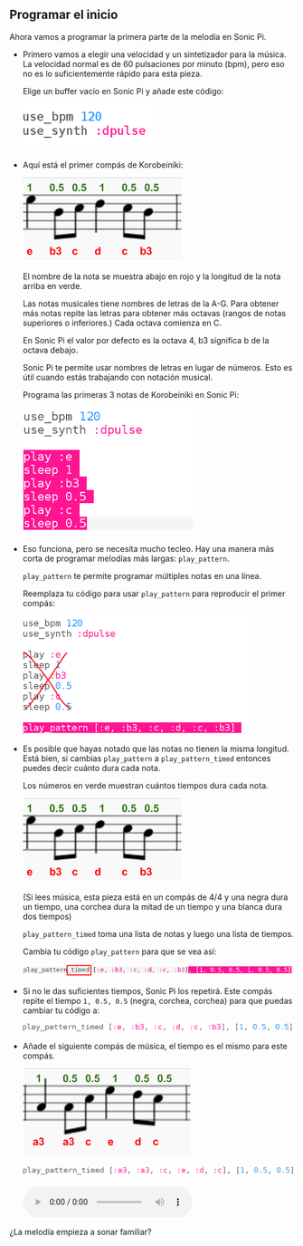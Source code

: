 ## Programar el inicio

Ahora vamos a programar la primera parte de la melodía en Sonic Pi.

+ Primero vamos a elegir una velocidad y un sintetizador para la música. La velocidad normal es de 60 pulsaciones por minuto (bpm), pero eso no es lo suficientemente rápido para esta pieza.
    
    Elige un buffer vacío en Sonic Pi y añade este código:
    
    ![captura de pantalla](images/tetris-setup.png)

+ Aquí está el primer compás de Korobeiniki:
    
    ![captura de pantalla](images/tetris-notes1.png)
    
    El nombre de la nota se muestra abajo en rojo y la longitud de la nota arriba en verde.
    
    Las notas musicales tiene nombres de letras de la A-G. Para obtener más notas repite las letras para obtener más octavas (rangos de notas superiores o inferiores.) Cada octava comienza en C.
    
    En Sonic Pi el valor por defecto es la octava 4, b3 significa b de la octava debajo.
    
    Sonic Pi te permite usar nombres de letras en lugar de números. Esto es útil cuando estás trabajando con notación musical.
    
    Programa las primeras 3 notas de Korobeiniki en Sonic Pi:
    
    ![captura de pantalla](images/tetris-start.png)

+ Eso funciona, pero se necesita mucho tecleo. Hay una manera más corta de programar melodías más largas: `play_pattern`.
    
    `play_pattern` te permite programar múltiples notas en una línea.
    
    Reemplaza tu código para usar `play_pattern` para reproducir el primer compás:
    
    ![captura de pantalla](images/tetris-pattern.png)

+ Es posible que hayas notado que las notas no tienen la misma longitud. Está bien, si cambias `play_pattern` a `play_pattern_timed` entonces puedes decir cuánto dura cada nota.
    
    Los números en verde muestran cuántos tiempos dura cada nota.
    
    ![captura de pantalla](images/tetris-notes1.png)
    
    (Si lees música, esta pieza está en un compás de 4/4 y una negra dura un tiempo, una corchea dura la mitad de un tiempo y una blanca dura dos tiempos)
    
    `play_pattern_timed` toma una lista de notas y luego una lista de tiempos.
    
    Cambia tu código `play_pattern` para que se vea así:
    
    ![captura de pantalla](images/tetris-timed.png)

+ Si no le das suficientes tiempos, Sonic Pi los repetirá. Este compás repite el tiempo `1, 0.5, 0.5` (negra, corchea, corchea) para que puedas cambiar tu código a:
    
    ![captura de pantalla](images/tetris-timed2.png)

+ Añade el siguiente compás de música, el tiempo es el mismo para este compás.
    
    ![captura de pantalla](images/tetris-notes2.png)
    
    ![captura de pantalla](images/tetris-bar2.png)
    
    <div id="audio-preview" class="pdf-hidden">
    <audio controls preload> 
      <source src="resources/tetris-1.mp3" type="audio/mpeg"> Tu navegador no es compatible con el elemento <code>audio</code>. 
    </audio>
    </div>

¿La melodía empieza a sonar familiar?